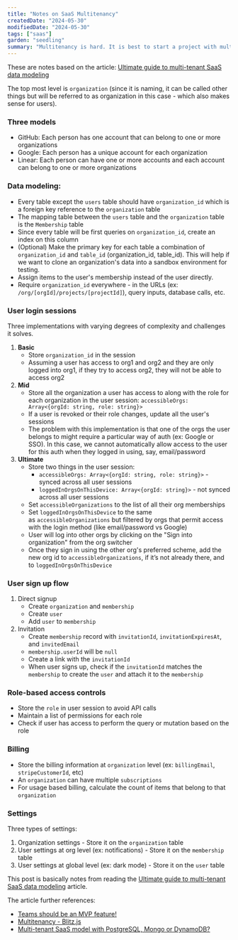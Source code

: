 ```yaml
---
title: "Notes on SaaS Multitenancy"
createdDate: "2024-05-30"
modifiedDate: "2024-05-30"
tags: ["saas"]
garden: "seedling"
summary: "Multitenancy is hard. It is best to start a project with multitenancy than add it later. These are some notes on SaaS multitenancy."
---
```


These are notes based on the article: [Ultimate guide to multi-tenant SaaS data modeling](https://www.flightcontrol.dev/blog/ultimate-guide-to-multi-tenant-saas-data-modeling)

The top most level is `organization` (since it is naming, it can be called other things but will be referred to as organization in this case - which also makes sense for users).

### Three models

- GitHub: Each person has one account that can belong to one or more organizations
- Google: Each person has a unique account for each organization
- Linear: Each person can have one or more accounts and each account can belong to one or more organizations

### Data modeling:

- Every table except the `users` table should have `organization_id` which is a foreign key reference to the `organization` table
- The mapping table between the `users` table and the `organization` table is the `Membership` table
- Since every table will be first queries on `organization_id`, create an index on this column
- (Optional) Make the primary key for each table a combination of `organization_id` and `table_id` (organization_id, table_id). This will help if we want to clone an organization's data into a sandbox environment for testing.
- Assign items to the user's membership instead of the user directly.
- Require `organization_id` everywhere - in the URLs (ex: `/org/[orgId]/projects/[projectId]`), query inputs, database calls, etc.

### User login sessions

Three implementations with varying degrees of complexity and challenges it solves.

1. **Basic**
   - Store `organization_id` in the session
   - Assuming a user has access to org1 and org2 and they are only logged into org1, if they try to access org2, they will not be able to access org2
2. **Mid**
   - Store all the organization a user has access to along with the role for each organization in the user session: `accessibleOrgs: Array<{orgId: string, role: string}>`
   - If a user is revoked or their role changes, update all the user's sessions
   - The problem with this implementation is that one of the orgs the user belongs to might require a particular way of auth (ex: Google or SSO). In this case, we cannot automatically allow access to the user for this auth when they logged in using, say, email/password
3. **Ultimate**
   - Store two things in the user session:
     - `accessibleOrgs: Array<{orgId: string, role: string}>` - synced across all user sessions
     - `loggedInOrgsOnThisDevice: Array<{orgId: string}>` - not synced across all user sessions
   - Set `accessibleOrganizations` to the list of all their org memberships
   - Set `loggedInOrgsOnThisDevice` to the same as `accessibleOrganizations` but filtered by orgs that permit access with the login method (like email/password vs Google)
   - User will log into other orgs by clicking on the "Sign into organization" from the org switcher
   - Once they sign in using the other org's preferred scheme, add the new org id to `accessibleOrganizations`, if it’s not already there, and to `loggedInOrgsOnThisDevice`

### User sign up flow

1. Direct signup
   - Create `organization` and `membership`
   - Create `user`
   - Add `user` to `membership`
2. Invitation
   - Create `membership` record with `invitationId`, `invitationExpiresAt`, and `invitedEmail`
   - `membership.userId` will be `null`
   - Create a link with the `invitationId`
   - When user signs up, check if the `invitationId` matches the `membership` to create the `user` and attach it to the `membership`

### Role-based access controls

- Store the `role` in user session to avoid API calls
- Maintain a list of permissions for each role
- Check if user has access to perform the query or mutation based on the role

### Billing

- Store the billing information at `organization` level (ex: `billingEmail`, `stripeCustomerId`, etc)
- An `organization` can have multiple `subscriptions`
- For usage based billing, calculate the count of items that belong to that `organization`

### Settings

Three types of settings:

1. Organization settings - Store it on the `organization` table
2. User settings at org level (ex: notifications) - Store it on the `membership` table
3. User settings at global level (ex: dark mode) - Store it on the `user` table

This post is basically notes from reading the [Ultimate guide to multi-tenant SaaS data modeling](https://www.flightcontrol.dev/blog/ultimate-guide-to-multi-tenant-saas-data-modeling) article.

The article further references:

- [Teams should be an MVP feature!](https://blog.bullettrain.co/teams-should-be-an-mvp-feature/)
- [Multitenancy - Blitz.js](https://blitzjs.com/docs/multitenancy)
- [Multi-tenant SaaS model with PostgreSQL, Mongo or DynamoDB?](https://www.checklyhq.com/blog/building-a-multi-tenant-saas-data-model/)
